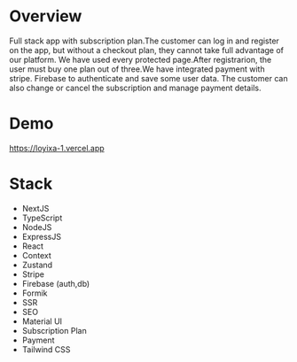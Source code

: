 # Overview

Full stack app with subscription plan.The customer can log in and register on the app, but without a checkout plan, they cannot take full advantage of our platform. We have used every protected page.After registrarion, the user must buy one plan out of three.We have integrated payment with stripe. Firebase to authenticate and save some user data. The customer can also change or cancel the subscription and manage payment details.

# Demo

https://loyixa-1.vercel.app

# Stack

- NextJS
- TypeScript
- NodeJS
- ExpressJS
- React
- Context
- Zustand
- Stripe
- Firebase (auth,db)
- Formik
- SSR
- SEO
- Material UI
- Subscription Plan
- Payment
- Tailwind CSS

